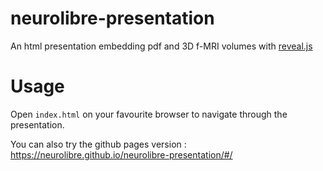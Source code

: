 # neurolibre-presentation
An html presentation embedding pdf and 3D f-MRI volumes with [reveal.js](https://revealjs.com/#/)

# Usage
Open `index.html` on your favourite browser to navigate through the presentation.

You can also try the github pages version : https://neurolibre.github.io/neurolibre-presentation/#/
